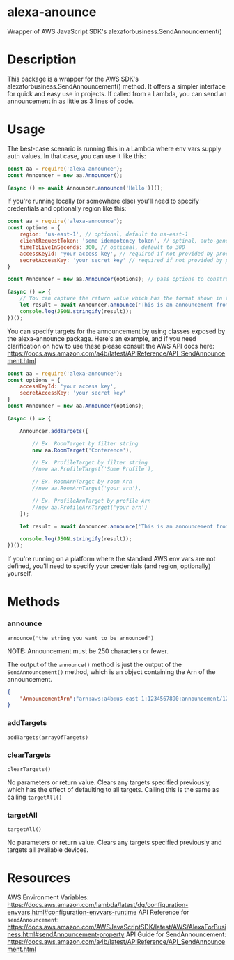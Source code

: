 # alexa-anounce
Wrapper of AWS JavaScript SDK's alexaforbusiness.SendAnnouncement()

# Description

This package is a wrapper for the AWS SDK's alexaforbusiness.SendAnnouncement() method.  It offers a simpler interface for quick and easy use in projects.  If called from a Lambda, you can send an announcement in as little as 3 lines of code.

# Usage
The best-case scenario is running this in a Lambda where env vars supply auth values.  In that case, you can use it like this:

```javascript
const aa = require('alexa-announce');
const Announcer = new aa.Announcer();

(async () => await Announcer.announce('Hello'))();
```

If you're running locally (or somewhere else) you'll need to specify credentials and optionally region like this:

```javascript
const aa = require('alexa-announce');
const options = {
    region: 'us-east-1', // optional, default to us-east-1
    clientRequestToken: 'some idempotency token', // optinal, auto-generated if omitted
    timeToLiveInSeconds: 300, // optional, default to 300
    accessKeyId: 'your access key', // required if not provided by process.env
    secretAccessKey: 'your secret key' // required if not provided by process.env
}

const Announcer = new aa.Announcer(options); // pass options to constructor

(async () => {
    // You can capture the return value which has the format shown in the Output section
    let result = await Announcer.announce('This is an announcement from alexa announce');
    console.log(JSON.stringify(result));
})();
```

You can specify targets for the announcement by using classes exposed by the alexa-announce package.  Here's an example, and if you need clarification on how to use these please consult the AWS API docs here: https://docs.aws.amazon.com/a4b/latest/APIReference/API_SendAnnouncement.html

```javascript
const aa = require('alexa-announce');
const options = {
    accessKeyId: 'your access key',
    secretAccessKey: 'your secret key'
}
const Announcer = new aa.Announcer(options);

(async () => {

    Announcer.addTargets([

        // Ex. RoomTarget by filter string
        new aa.RoomTarget('Conference'),

        // Ex. ProfileTarget by filter string
        //new aa.ProfileTarget('Some Profile'),

        // Ex. RoomArnTarget by room Arn
        //new aa.RoomArnTarget('your arn'),

        // Ex. ProfileArnTarget by profile Arn
        //new aa.ProfileArnTarget('your arn')
    ]);

    let result = await Announcer.announce('This is an announcement from alexa announce');

    console.log(JSON.stringify(result));
})();
```
If you're running on a platform where the standard AWS env vars are not defined, you'll need to specify your credentials (and region, optionally) yourself. 

# Methods

### announce
`announce('the string you want to be announced')`

NOTE: Announcement must be 250 characters or fewer.

The output of the `announce()` method is just the output of the `SendAnnouncement()` method, which is an object containing the Arn of the announcement.

```json
{
    "AnnouncementArn":"arn:aws:a4b:us-east-1:1234567890:announcement/123abc/lotsofstuff"
}
```
### addTargets
`addTargets(arrayOfTargets)`

### clearTargets
`clearTargets()`

No parameters or return value.  Clears any targets specified previously, which has the effect of defaulting to all targets.  Calling this is the same as calling `targetAll()`

### targetAll
`targetAll()`

No parameters or return value.  Clears any targets specified previously and targets all available devices.

# Resources
AWS Environment Variables: https://docs.aws.amazon.com/lambda/latest/dg/configuration-envvars.html#configuration-envvars-runtime
API Reference for `sendAnnouncement`: https://docs.aws.amazon.com/AWSJavaScriptSDK/latest/AWS/AlexaForBusiness.html#sendAnnouncement-property
API Guide for SendAnnouncement: https://docs.aws.amazon.com/a4b/latest/APIReference/API_SendAnnouncement.html